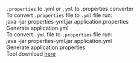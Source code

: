 `.properties` to .yml or `.yml` to .properties converter<br/>
To convert `.properties` file to `.yml` file run:<br/>
java -jar properties-yml.jar application.properties<br/>
Generate application.yml<br/>
To convert `.yml` file to `.properties` file run:<br/>
java -jar properties-yml.jar application.yml<br/>
Generate application.properties<br/>
Tool download <a href="https://github.com/semjase1/util/archive/refs/heads/master.zip">here</a><br/>
